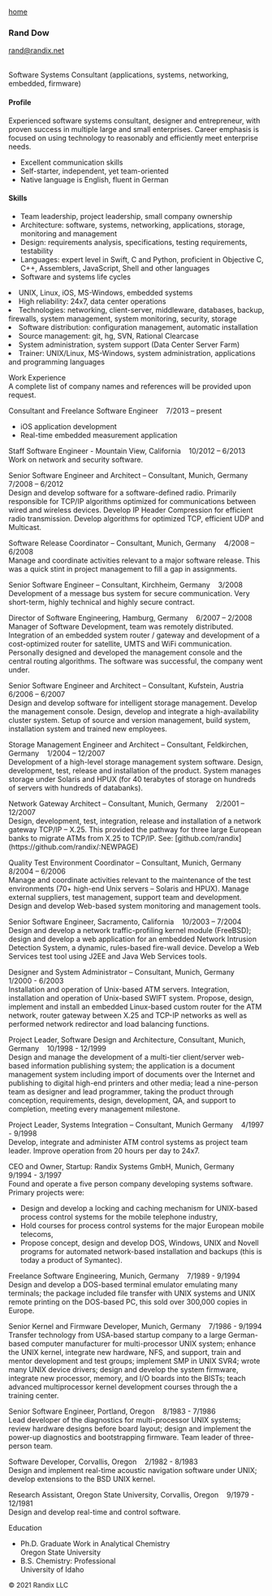 [home](https://randix.github.io)

### Rand Dow

[rand@randix.net](mailto:rand@randix.net)

<br/>
Software Systems Consultant (applications, systems, networking, embedded, firmware)  

#### Profile

Experienced software systems consultant,
designer and entrepreneur,
with proven success in multiple large and
small enterprises.
Career emphasis is focused on using technology
to reasonably and efficiently meet enterprise needs.

- Excellent communication skills
- Self-starter, independent, yet team-oriented
- Native language is English, fluent in German


#### Skills

- Team leadership, project leadership, small company ownership
- Architecture: software, systems, networking, applications, storage, monitoring and management
- Design: requirements analysis, specifications, testing requirements, testability
- Languages: expert level in Swift, C and Python, proficient in Objective C, C++, Assemblers, JavaScript, Shell and other languages
- Software and systems life cycles
<li>UNIX, Linux, iOS, MS-Windows, embedded systems
<li>High reliability: 24x7, data center operations</li>
<li>Technologies: networking, client-server, middleware, databases, backup,
    firewalls, system management, system monitoring, security, storage</li>
<li>Software distribution: configuration management, automatic installation</li>
<li>Source management: git, hg, SVN, Rational Clearcase</li>
<li>System administration, system support (Data Center Server Farm)</li>
<li>Trainer: UNIX/Linux, MS-Windows, system administration, applications and
    programming languages</li>
</ul>

<p/><span id="h2">Work Experience</span>
<br/>
A complete list of company names and references will be provided
upon request.

<p/><span id="h3">
Consultant and Freelance Software Engineer
</span>&nbsp;&nbsp;<span id="date">
7/2013 – present
</span>
<br/>
<ul>
<li>iOS application development</li>
<li>Real-time embedded measurement application</li>
</ul>

<p/><span id="h3">
Staff Software Engineer - Mountain View, California
</span>&nbsp;&nbsp;<span id="date">
10/2012 – 6/2013
</span>
<br/>
Work on network and security software.

<p/><span id="h3">
Senior Software Engineer and Architect – Consultant, Munich, Germany
</span>&nbsp;&nbsp;<span id="date">
7/2008 – 6/2012
</span>
<br/>
Design and develop software for a software-defined radio. Primarily
responsible for TCP/IP algorithms optimized for communications
between wired and wireless devices. Develop IP Header Compression
for efficient radio transmission. Develop algorithms for optimized
TCP, efficient UDP and Multicast.

<p/><span id="h3">
Software Release Coordinator – Consultant, Munich, Germany
</span>&nbsp;&nbsp;<span id="date">
4/2008 – 6/2008
</span>
<br/>
Manage and coordinate activities relevant to a major software
release. This was a quick stint in project management to fill a gap
in assignments.

<p/><span id="h3">
Senior Software Engineer – Consultant, Kirchheim, Germany
</span>&nbsp;&nbsp;<span id="date">
3/2008
</span>
<br/>
Development of a message bus system for secure communication. Very
short-term, highly technical and highly secure contract.

<p/><span id="h3">
Director of Software Engineering, Hamburg, Germany
</span>&nbsp;&nbsp;<span id="date">
6/2007 – 2/2008
</span>
<br/>
Manager of Software Development, team was remotely distributed.
Integration of an embedded system router / gateway and development
of a cost-optimized router for satellite, UMTS and WiFi communication.
Personally designed and developed the management console and the
central routing algorithms. The software was successful, the company
went under.

<p/><span id="h3">
Senior Software Engineer and Architect – Consultant, Kufstein, Austria
</span>&nbsp;&nbsp;<span id="date">
6/2006 – 6/2007
</span>
<br/>
Design and develop software for intelligent storage management.
Develop the management console. Design, develop and integrate a
high-availability cluster system. Setup of source and version
management, build system, installation system and trained new
employees.

<p/><span id="h3">
Storage Management Engineer and Architect – Consultant, Feldkirchen, Germany
</span>&nbsp;&nbsp;<span id="date">
1/2004 – 12/2007
</span>
<br/>
Development of a high-level storage management system software.
Design, development, test, release and installation of the product.
System manages storage under Solaris and HPUX (for 40 terabytes of
storage on hundreds of servers with hundreds of databanks).

<p/><span id="h3">
Network Gateway Architect – Consultant, Munich, Germany
</span>&nbsp;&nbsp;<span id="date">
2/2001 – 12/2007
</span>
<br/>
Design, development, test, integration, release and installation
of a network gateway TCP/IP – X.25. This provided the pathway for
three large European banks to migrate ATMs from X.25 to TCP/IP.
See: [github.com/randix](https://github.com/randix/:NEWPAGE)

<p/><span id="h3">
Quality Test Environment Coordinator – Consultant, Munich, Germany
</span>&nbsp;&nbsp;<span id="date">
8/2004 – 6/2006
</span>
<br/>
Manage and coordinate activities relevant to the maintenance of the
test environments (70+ high-end Unix servers – Solaris and HPUX).
Manage external suppliers, test management, support team and
development. Design and develop Web-based system monitoring and
management tools.

<p/><span id="h3">
Senior Software Engineer, Sacramento, California
</span>&nbsp;&nbsp;<span id="date">
10/2003 – 7/2004
</span>
<br/>
Design and develop a network traffic-profiling kernel module
(FreeBSD); design and develop a web application for an embedded
Network Intrusion Detection System, a dynamic, rules-based fire-wall
device. Develop a Web Services test tool using J2EE and Java Web
Services tools.

<p/><span id="h3">
Designer and System Administrator – Consultant, Munich, Germany
</span>&nbsp;&nbsp;<span id="date">
1/2000 - 6/2003
</span>
<br/>
Installation and operation of Unix-based ATM servers. Integration,
installation and operation of Unix-based SWIFT system. Propose,
design, implement and install an embedded Linux-based custom router
for the ATM network, router gateway between X.25 and TCP-IP networks
as well as performed network redirector and load balancing functions.

<p/><span id="h3">
Project Leader, Software Design and Architecture, Consultant, Munich, Germany
</span>&nbsp;&nbsp;<span id="date">
10/1998 - 12/1999
</span>
<br/>
Design and manage the development of a multi-tier client/server
web-based information publishing system; the application is a
document management system including import of documents over the
Internet and publishing to digital high-end printers and other
media; lead a nine-person team as designer and lead programmer,
taking the product through conception, requirements, design,
development, QA, and support to completion, meeting every management
milestone.

<p/><span id="h3">
Project Leader, Systems Integration – Consultant, Munich Germany
</span>&nbsp;&nbsp;<span id="date">
4/1997 - 9/1998
</span>
<br/>
Develop, integrate and administer ATM control systems as project
team leader. Improve operation from 20 hours per day to 24x7.

<p/><span id="h3">
CEO and Owner, Startup: Randix Systems GmbH, Munich, Germany
</span>&nbsp;&nbsp;<span id="date">
9/1994 - 3/1997
</span>
<br/>
Found and operate a five person company developing systems software.
Primary projects were:
<ul>
<li>Design and develop a locking and caching mechanism for UNIX-based
    process control systems for the mobile telephone industry,</li>
<li>Hold courses for process control systems for the major European mobile
    telecoms,</li>
<li>Propose concept, design and develop DOS, Windows, UNIX and
    Novell programs for automated network-based installation and backups
    (this is today a product of Symantec).</li>
</ul>

<p/><span id="h3">
Freelance Software Engineering, Munich, Germany
</span>&nbsp;&nbsp;<span id="date">
7/1989 - 9/1994
</span>
<br/>
Design and develop a DOS-based terminal emulator emulating many
terminals; the package included file transfer with UNIX systems and
UNIX remote printing on the DOS-based PC, this sold over 300,000
copies in Europe.

<p/><span id="h3">
Senior Kernel and Firmware Developer, Munich, Germany
</span>&nbsp;&nbsp;<span id="date">
7/1986 - 9/1994
</span>
<br/>
Transfer technology from USA-based startup company to a large
German-based computer manufacturer for multi-processor UNIX system;
enhance the UNIX kernel, integrate new hardware, NFS, and support,
train and mentor development and test groups; implement SMP in UNIX
SVR4; wrote many UNIX device drivers; design and develop the system
firmware, integrate new processor, memory, and I/O boards into the
BISTs; teach advanced multiprocessor kernel development courses
through the a training center.

<p/><span id="h3">
Senior Software Engineer, Portland, Oregon
</span>&nbsp;&nbsp;<span id="date">
8/1983 - 7/1986
</span>
<br/>
Lead developer of the diagnostics for multi-processor UNIX systems;
review hardware designs before board layout; design and implement
the power-up diagnostics and bootstrapping firmware. Team leader
of three-person team.

<p/><span id="h3">
Software Developer, Corvallis, Oregon
</span>&nbsp;&nbsp;<span id="date">
2/1982 - 8/1983
</span>
<br/>
Design and implement real-time acoustic navigation software under
UNIX; develop extensions to the BSD UNIX kernel.

<p/><span id="h3">
Research Assistant, Oregon State University, Corvallis, Oregon
</span>&nbsp;&nbsp;<span id="date">
9/1979 - 12/1981
</span>
<br/>
Design and develop real-time and control software.

<p/><span id="h2">Education</span>
<br/>
<ul>
<li>Ph.D. Graduate Work in Analytical Chemistry<br/>
    Oregon State University</li>
<li>B.S. Chemistry: Professional<br/>
    University of Idaho</li>
</ul>

<font size=2>© 2021 Randix LLC</font>
